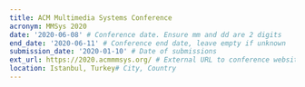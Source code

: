 ```yaml
---
title: ACM Multimedia Systems Conference
acronym: MMSys 2020
date: '2020-06-08' # Conference date. Ensure mm and dd are 2 digits
end_date: '2020-06-11' # Conference end date, leave empty if unknown
submission_date: '2020-01-10' # Date of submissions
ext_url: https://2020.acmmmsys.org/ # External URL to conference website
location: Istanbul, Turkey# City, Country
---
```

